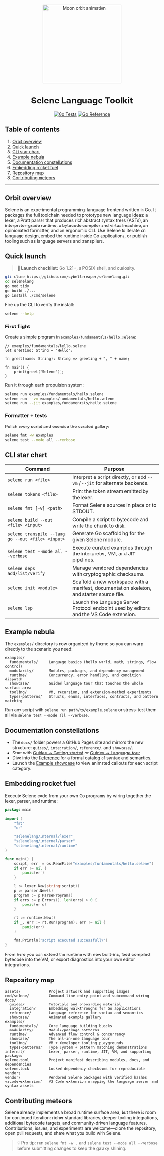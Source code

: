 <p align="center">
  <img src="https://github.com/cybellereaper/selenelang/blob/codex/clean-up-file-structure-and-update-readmes/assets/image.png" width="256" alt="Moon orbit animation" />
</p>

<h1 align="center">Selene Language Toolkit</h1>

<p align="center">
  <a href="https://github.com/cybellereaper/selenelang/actions/workflows/go-tests.yml"><img src="https://github.com/cybellereaper/selenelang/actions/workflows/go-tests.yml/badge.svg" alt="Go Tests"></a>
  <a href="https://pkg.go.dev/github.com/cybellereaper/selenelang"><img src="https://pkg.go.dev/badge/github.com/cybellereaper/selenelang.svg" alt="Go Reference"></a>
</p>

## Table of contents

1. [Orbit overview](#orbit-overview)
2. [Quick launch](#quick-launch)
3. [CLI star chart](#cli-star-chart)
4. [Example nebula](#example-nebula)
5. [Documentation constellations](#documentation-constellations)
6. [Embedding rocket fuel](#embedding-rocket-fuel)
7. [Repository map](#repository-map)
8. [Contributing meteors](#contributing-meteors)

---

## Orbit overview

Selene is an experimental programming-language frontend written in Go. It packages the full toolchain needed to prototype new language ideas: a lexer, a Pratt parser that produces rich abstract syntax trees (ASTs), an interpreter-grade runtime, a bytecode compiler and virtual machine, an opinionated formatter, and an ergonomic CLI. Use Selene to iterate on language design, embed the runtime inside Go applications, or publish tooling such as language servers and transpilers.

<!-- <div align="center">
  <img src="https://media.giphy.com/media/v1.Y2lkPTc5MGI3NjExazllM2JwOW5jM2lmMzc5a2FnaGcxZHBua2p5cmNwYm9sOWp2NmZuYSZlcD12MV9naWZzX3NlYXJjaCZjdD1n/3oEjI6SIIHBdRxXI40/giphy.gif" width="320" alt="Stars swirling animation" />
</div> -->

## Quick launch

> 🚀 **Launch checklist:** Go 1.21+, a POSIX shell, and curiosity.

```bash
git clone https://github.com/cybellereaper/selenelang.git
cd selenelang
go mod tidy
go build ./...
go install ./cmd/selene
```

Fire up the CLI to verify the install:

```bash
selene --help
```

### First flight

Create a simple program in `examples/fundamentals/hello.selene`:

```selene
// examples/fundamentals/hello.selene
let greeting: String = "Hello";

fn greet(name: String): String => greeting + ", " + name;

fn main() {
    print(greet("Selene"));
}
```

Run it through each propulsion system:

```bash
selene run examples/fundamentals/hello.selene
selene run --vm examples/fundamentals/hello.selene
selene run --jit examples/fundamentals/hello.selene
```

### Formatter + tests

Polish every script and exercise the curated gallery:

```bash
selene fmt -w examples
selene test --mode all --verbose
```

## CLI star chart

| Command | Purpose |
| --- | --- |
| `selene run <file>` | Interpret a script directly, or add `--vm` / `--jit` for alternate backends. |
| `selene tokens <file>` | Print the token stream emitted by the lexer. |
| `selene fmt [-w] <path>` | Format Selene sources in place or to STDOUT. |
| `selene build --out <file> <input>` | Compile a script to bytecode and write the chunk to disk. |
| `selene transpile --lang go --out <file> <input>` | Generate Go scaffolding for the given Selene module. |
| `selene test --mode all --verbose` | Execute curated examples through the interpreter, VM, and JIT pipelines. |
| `selene deps add/list/verify` | Manage vendored dependencies with cryptographic checksums. |
| `selene init <module>` | Scaffold a new workspace with a manifest, documentation skeleton, and starter source file. |
| `selene lsp` | Launch the Language Server Protocol endpoint used by editors and the VS Code extension. |

## Example nebula

The `examples/` directory is now organized by theme so you can warp directly to the scenario you need:

```
examples/
  fundamentals/     Language basics (hello world, math, strings, flow control)
  modularity/       Modules, packages, and dependency management
  runtime/          Concurrency, error handling, and condition dispatch
  showcase/         Guided language tour that touches the whole surface area
  tooling/          VM, recursion, and extension-method experiments
  types-patterns/   Structs, enums, interfaces, contracts, and pattern matching
```

Run any script with `selene run path/to/example.selene` or stress-test them all via `selene test --mode all --verbose`.

## Documentation constellations

- The `docs/` folder powers a GitHub Pages site and mirrors the new structure: `guides/`, `integration/`, `reference/`, and `showcase/`.
- Start with [Guides → Getting started](docs/guides/getting-started.md) or [Guides → Language tour](docs/guides/language-tour.md).
- Dive into the [Reference](docs/reference/) for a formal catalog of syntax and semantics.
- Launch the [Example showcase](docs/showcase/) to view animated callouts for each script category.

## Embedding rocket fuel

Execute Selene code from your own Go programs by wiring together the lexer, parser, and runtime:

```go
package main

import (
    "fmt"
    "os"

    "selenelang/internal/lexer"
    "selenelang/internal/parser"
    "selenelang/internal/runtime"
)

func main() {
    script, err := os.ReadFile("examples/fundamentals/hello.selene")
    if err != nil {
        panic(err)
    }

    l := lexer.New(string(script))
    p := parser.New(l)
    program := p.ParseProgram()
    if errs := p.Errors(); len(errs) > 0 {
        panic(errs)
    }

    rt := runtime.New()
    if _, err := rt.Run(program); err != nil {
        panic(err)
    }

    fmt.Println("script executed successfully")
}
```

From here you can extend the runtime with new built-ins, feed compiled bytecode into the VM, or export diagnostics into your own editor integrations.

## Repository map

```
assets/             Project artwork and supporting images
cmd/selene/         Command-line entry point and subcommand wiring
docs/
  guides/           Tutorials and onboarding material
  integration/      Embedding walkthroughs for Go applications
  reference/        Language reference for syntax and semantics
  showcase/         Animated example gallery
examples/
  fundamentals/     Core language building blocks
  modularity/       Module/package patterns
  runtime/          Advanced flow control & concurrency
  showcase/         The all-in-one language tour
  tooling/          VM + developer tooling playgrounds
  types-patterns/   Type system + pattern matching demonstrations
internal/           Lexer, parser, runtime, JIT, VM, and supporting packages
selene.toml         Project manifest describing modules, docs, and dependencies
selene.lock         Locked dependency checksums for reproducible vendors
vendor/             Vendored Selene packages with verified hashes
vscode-extension/   VS Code extension wrapping the language server and syntax assets
```

## Contributing meteors

Selene already implements a broad runtime surface area, but there is room for continued iteration: richer standard libraries, deeper tooling integrations, additional bytecode targets, and community-driven language features. Contributions, issues, and experiments are welcome—clone the repository, open pull requests, and share what you build with Selene.

> 💡 Pro tip: run `selene fmt -w .` and `selene test --mode all --verbose` before submitting changes to keep the galaxy shining.
